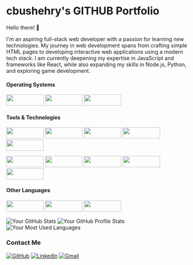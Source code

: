 # cbushehry's GITHUB Portfolio

<!--- cbushehry/cbushehry is a ✨ special ✨ repository because its `README.md` (this file) appears on your GitHub profile.
You can click the Preview link to take a look at your changes. --->

Hello there! 👋  
<p>
  I'm an aspiring full-stack web developer with a passion for learning new technologies. 
  My journey in web development spans from crafting simple HTML pages to developing interactive web applications using a modern tech stack.
  I am currently deepening my expertise in JavaScript and frameworks like React, while also expanding my skills in Node.js, Python, and exploring game development.
</p>

#### Operating Systems
<p align="left">
  <img src="https://img.shields.io/badge/Windows-0078D6?style=for-the-badge&logo=windows&logoColor=white" style="width:100px;height:30px;" />
  <img src="https://img.shields.io/badge/Arch-1793D1?style=for-the-badge&logo=arch-linux&logoColor=white" style="width:100px;height:30px;" />
  <img src="https://img.shields.io/badge/Debian-A81D33?style=for-the-badge&logo=debian&logoColor=white" style="width:100px;height:30px;" />
</p>

#### Tools & Technologies
<p align="left">
  <img src="https://img.shields.io/badge/html5-%23E34F26.svg?style=for-the-badge&logo=html5&logoColor=white" style="width:100px;height:30px;" />
  <img src="https://img.shields.io/badge/css3-%231572B6.svg?style=for-the-badge&logo=css3&logoColor=white" style="width:100px;height:30px;" />
  <img src="https://img.shields.io/badge/javascript-%23323330.svg?style=for-the-badge&logo=javascript&logoColor=%23F7DF1E" style="width:100px;height:30px;" />
  <img src="https://img.shields.io/badge/jquery-%230769AD.svg?style=for-the-badge&logo=jquery&logoColor=white" style="width:100px;height:30px;" />
  <img src="https://img.shields.io/badge/react-%2320232a.svg?style=for-the-badge&logo=react&logoColor=%2361DAFB" style="width:100px;height:30px;" />
</p>
<p align="left">
  <img src="https://img.shields.io/badge/node.js-6DA55F?style=for-the-badge&logo=node.js&logoColor=white" style="width:100px;height:30px;" />
  <img src="https://img.shields.io/badge/express.js-%23404d59.svg?style=for-the-badge&logo=express&logoColor=%2361DAFB" style="width:100px;height:30px;" />
  <img src="https://img.shields.io/badge/mysql-%2300f.svg?style=for-the-badge&logo=mysql&logoColor=white" style="width:100px;height:30px;" />
  <img src="https://img.shields.io/badge/Sequelize-52B0E7?style=for-the-badge&logo=Sequelize&logoColor=white" style="width:100px;height:30px;" />
  <img src="https://img.shields.io/badge/MongoDB-%234ea94b.svg?style=for-the-badge&logo=mongodb&logoColor=white" style="width:100px;height:30px;" />
</p>

#### Other Languages
<p align="left">
  <img src="https://img.shields.io/badge/python-3670A0?style=for-the-badge&logo=python&logoColor=ffdd54" style="width:100px;height:30px;" />
  <img src="https://img.shields.io/badge/phaser3.js-FA7343?style=for-the-badge&logo=javascript&logoColor=white" style="width:100px;height:30px;" />
  <img src="https://img.shields.io/badge/kontra.js-ff6347?style=for-the-badge&logo=javascript&logoColor=white" style="width:100px;height:30px;" />
</p>

![Your GitHub Stats](https://github-readme-stats.vercel.app/api?username=cbushehry&show_icons=true)
![Your GitHub Profile Stats](https://github-readme-streak-stats.herokuapp.com/?user=cbushehry)
![Your Most Used Languages](https://github-readme-stats.vercel.app/api/top-langs/?username=cbushehry&layout=compact)

### Contact Me
  [![GitHub](https://img.shields.io/badge/github-%23121011.svg?style=for-the-badge&logo=github&logoColor=white)](https://github.com/cbushehry)
  [![LinkedIn](https://img.shields.io/badge/LinkedIn-%230077B5.svg?style=for-the-badge&logo=linkedin&logoColor=white)](https://www.linkedin.com/in/cbushehry/)
  [![Gmail](https://img.shields.io/badge/Gmail-D14836?style=for-the-badge&logo=gmail&logoColor=white)](mailto:c.bushehry@gmail.com)
